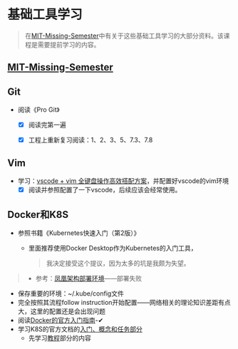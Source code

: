 # 基础工具学习

> 在[MIT-Missing-Semester](https://csdiy.wiki/%E7%BC%96%E7%A8%8B%E5%85%A5%E9%97%A8/MIT-Missing-Semester/)中有关于这些基础工具学习的大部分资料。该课程是需要提前学习的内容。

## [MIT-Missing-Semester](https://csdiy.wiki/%E7%BC%96%E7%A8%8B%E5%85%A5%E9%97%A8/MIT-Missing-Semester/)

## Git

- 阅读《Pro Git》

  - [x] 阅读完第一遍

  - [x] 工程上重新复习阅读：1、2、3、5、7.3、7.8

## Vim

- 学习：[vscode + vim 全键盘操作高效搭配方案](https://www.cnblogs.com/YunyaSir/p/15522565.html)，并配置好vscode的vim环境
  - [x] 阅读并参照配置了一下vscode，后续应该会经常使用。

## Docker和K8S

- 参照书籍《Kubernetes快速入门（第2版）》

  - 里面推荐使用Docker Desktop作为Kubernetes的入门工具，

    > 我决定接受这个提议，因为太多的坑是我颇为失望。

> - 参考：[凤凰架构部署环境](https://icyfenix.cn/appendix/deployment-env-setup/)——部署失败
  - 保存重要的环境：~/.kube/config文件
  - 完全按照其流程follow instruction开始配置——网络相关的理论知识差距有点大，这里的配置还是会出现问题
- 阅读[Docker的官方入门指南](https://docs.docker.com/get-started/)-&#x2714;
- 学习K8S的官方文档的[入门、概念和任务部分](https://kubernetes.io/zh-cn/docs/setup/)
  - 先学习[教程](https://minikube.sigs.k8s.io/docs/start/)部分的内容

